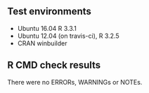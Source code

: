 ## Test environments
* Ubuntu 16.04 R 3.3.1
* Ubuntu 12.04 (on travis-ci), R 3.2.5
* CRAN winbuilder

## R CMD check results
There were no ERRORs, WARNINGs or NOTEs.
